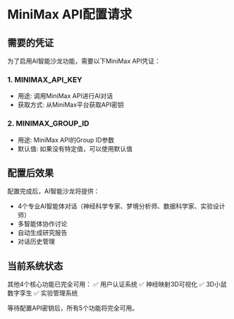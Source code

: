 # MiniMax API配置请求

## 需要的凭证

为了启用AI智能沙龙功能，需要以下MiniMax API凭证：

### 1. MINIMAX_API_KEY
- 用途: 调用MiniMax API进行AI对话
- 获取方式: 从MiniMax平台获取API密钥

### 2. MINIMAX_GROUP_ID
- 用途: MiniMax API的Group ID参数
- 默认值: 如果没有特定值，可以使用默认值

## 配置后效果

配置完成后，AI智能沙龙将提供：
- 4个专业AI智能体对话（神经科学专家、梦境分析师、数据科学家、实验设计师）
- 多智能体协作讨论
- 自动生成研究报告
- 对话历史管理

## 当前系统状态

其他4个核心功能已完全可用：
✅ 用户认证系统
✅ 神经映射3D可视化
✅ 3D小鼠数字孪生
✅ 实验管理系统

等待配置API密钥后，所有5个功能将完全可用。

